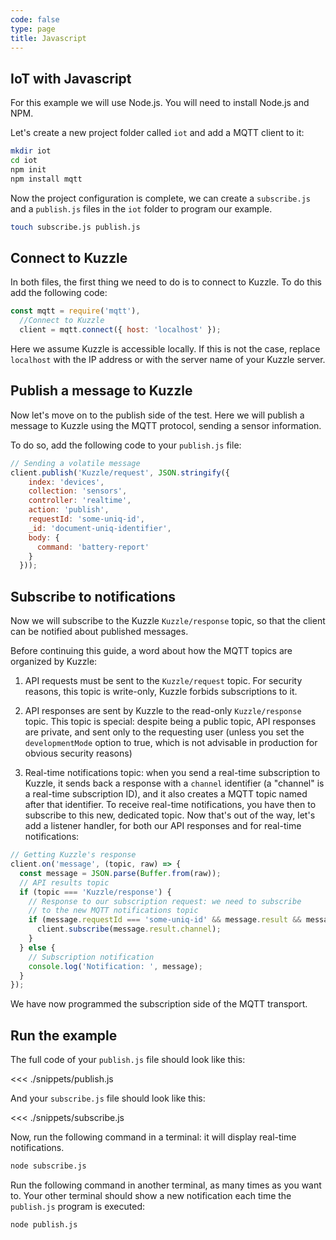 ```yaml
---
code: false
type: page
title: Javascript
---
```


## IoT with Javascript

For this example we will use Node.js. You will need to install Node.js and NPM.

Let's create a new project folder called `iot` and add a MQTT client to it:

```bash
mkdir iot
cd iot
npm init
npm install mqtt
```

Now the project configuration is complete, we can create a `subscribe.js` and a `publish.js` files in the `iot` folder to program our example.

```bash
touch subscribe.js publish.js
```

## Connect to Kuzzle

In both files, the first thing we need to do is to connect to Kuzzle. To do this add the following code:

```javascript
const mqtt = require('mqtt'),
  //Connect to Kuzzle
  client = mqtt.connect({ host: 'localhost' });
```

Here we assume Kuzzle is accessible locally. If this is not the case, replace `localhost` with the IP address or with the server name of your Kuzzle server.

## Publish a message to Kuzzle

Now let's move on to the publish side of the test. Here we will publish a message to Kuzzle using the MQTT protocol, sending a sensor information.

To do so, add the following code to your `publish.js` file:

```Javascript
// Sending a volatile message
client.publish('Kuzzle/request', JSON.stringify({
    index: 'devices',
    collection: 'sensors',
    controller: 'realtime',
    action: 'publish',
    requestId: 'some-uniq-id',
    _id: 'document-uniq-identifier',
    body: {
      command: 'battery-report'
    }
  }));
```

## Subscribe to notifications

Now we will subscribe to the Kuzzle `Kuzzle/response` topic, so that the client can be notified about published messages.

Before continuing this guide, a word about how the MQTT topics are organized by Kuzzle:

1. API requests must be sent to the `Kuzzle/request` topic. For security reasons, this topic is write-only, Kuzzle forbids subscriptions to it.

2. API responses are sent by Kuzzle to the read-only `Kuzzle/response` topic. This topic is special: despite being a public topic, API responses are private, and sent only to the requesting user (unless you set the `developmentMode` option to true, which is not advisable in production for obvious security reasons)

3. Real-time notifications topic: when you send a real-time subscription to Kuzzle, it sends back a response with a `channel` identifier (a "channel" is a real-time subscription ID), and it also creates a MQTT topic named after that identifier. To receive real-time notifications, you have then to subscribe to this new, dedicated topic.
   Now that's out of the way, let's add a listener handler, for both our API responses and for real-time notifications:

```Javascript
// Getting Kuzzle's response
client.on('message', (topic, raw) => {
  const message = JSON.parse(Buffer.from(raw));
  // API results topic
  if (topic === 'Kuzzle/response') {
    // Response to our subscription request: we need to subscribe
    // to the new MQTT notifications topic
    if (message.requestId === 'some-uniq-id' && message.result && message.result.channel) {
      client.subscribe(message.result.channel);
    }
  } else {
    // Subscription notification
    console.log('Notification: ', message);
  }
});
```

We have now programmed the subscription side of the MQTT transport.

## Run the example

The full code of your `publish.js` file should look like this:

<<< ./snippets/publish.js

And your `subscribe.js` file should look like this:

<<< ./snippets/subscribe.js

Now, run the following command in a terminal: it will display real-time notifications.

```bash
node subscribe.js
```

Run the following command in another terminal, as many times as you want to. Your other terminal should show a new notification each time the `publish.js` program is executed:

```bash
node publish.js
```
